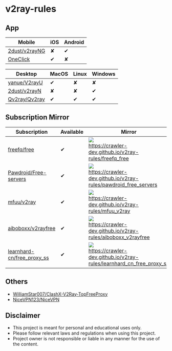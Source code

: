 # v2ray-rules

## App

|Mobile|iOS|Android|
|----|----|----|
|[2dust/v2rayNG](https://github.com/2dust/v2rayNG)|&#10008;|&#10004;|
|[OneClick](https://apps.apple.com/us/app/oneclick-safe-easy-fast/id1545555197?l=zh)|&#10004;|&#10008;|

|Desktop|MacOS|Linux|Windows|
|----|----|----|----|
|[yanue/V2rayU](https://github.com/yanue/V2rayU/tree/master)|&#10004;|&#10008;|&#10008;|
|[2dust/v2rayN](https://github.com/2dust/v2rayN)|&#10008;|&#10008;|&#10004;|
|[Qv2ray/Qv2ray](https://github.com/Qv2ray/Qv2ray)|&#10004;|&#10004;|&#10004;|

## Subscription Mirror

|Subscription|Available|Mirror|Original|
|----|----|----|----|
|[freefq/free](https://github.com/freefq/free)|&#10004;|![](https://api.qrserver.com/v1/create-qr-code?data=https://crawler-dev.github.io/v2ray-rules/freefq_free&size=128x128)<br/>https://crawler-dev.github.io/v2ray-rules/freefq_free|![](https://api.qrserver.com/v1/create-qr-code?data=https://raw.fastgit.org/freefq/free/master/v2&size=128x128)<br/>https://raw.fastgit.org/freefq/free/master/v2|
|[Pawdroid/Free-servers](https://github.com/Pawdroid/Free-servers)|&#10004;|![](https://api.qrserver.com/v1/create-qr-code?data=https://crawler-dev.github.io/v2ray-rules/pawdroid_free_servers&size=128x128)<br/>https://crawler-dev.github.io/v2ray-rules/pawdroid_free_servers|![](https://api.qrserver.com/v1/create-qr-code?data=https://raw.fastgit.org/Pawdroid/Free-servers/main/sub&size=128x128)<br/>https://raw.fastgit.org/Pawdroid/Free-servers/main/sub|
|[mfuu/v2ray](https://github.com/mfuu/v2ray)|&#10004;|![](https://api.qrserver.com/v1/create-qr-code?data=https://crawler-dev.github.io/v2ray-rules/mfuu_v2ray&size=128x128)<br/>https://crawler-dev.github.io/v2ray-rules/mfuu_v2ray|![](https://api.qrserver.com/v1/create-qr-code?data=https://raw.githubusercontent.com/mfuu/v2ray/master/v2ray&size=128x128)<br/>https://raw.githubusercontent.com/mfuu/v2ray/master/v2ray|
|[aiboboxx/v2rayfree](https://github.com/aiboboxx/v2rayfree)|&#10004;|![](https://api.qrserver.com/v1/create-qr-code?data=https://crawler-dev.github.io/v2ray-rules/aiboboxx_v2rayfree&size=128x128)<br/>https://crawler-dev.github.io/v2ray-rules/aiboboxx_v2rayfree|![](https://api.qrserver.com/v1/create-qr-code?data=https://raw.githubusercontent.com/aiboboxx/v2rayfree/main/v2&size=128x128)<br/>https://raw.githubusercontent.com/aiboboxx/v2rayfree/main/v2|
|[learnhard-cn/free_proxy_ss](https://github.com/learnhard-cn/free_proxy_ss)|&#10004;|![](https://api.qrserver.com/v1/create-qr-code?data=https://crawler-dev.github.io/v2ray-rules/learnhard_cn_free_proxy_ss&size=128x128)<br/>https://crawler-dev.github.io/v2ray-rules/learnhard_cn_free_proxy_ss|![](https://api.qrserver.com/v1/create-qr-code?data=https://raw.githubusercontent.com/learnhard-cn/free_proxy_ss/main/v2ray/v2raysub&size=128x128)<br/>https://raw.githubusercontent.com/learnhard-cn/free_proxy_ss/main/v2ray/v2raysub|

## Others

* [WilliamStar007/ClashX-V2Ray-TopFreeProxy](https://github.com/WilliamStar007/ClashX-V2Ray-TopFreeProxy)
* [NiceVPN123/NiceVPN](https://github.com/NiceVPN123/NiceVPN)

## Disclaimer

* This project is meant for personal and educational uses only.
* Please follow relevant laws and regulations when using this project.
* Project owner is not responsible or liable in any manner for the use of the content.
